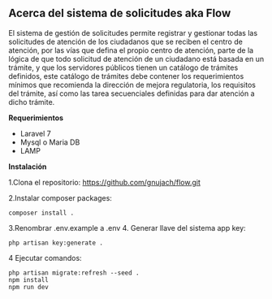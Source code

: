 ## Acerca del sistema de solicitudes aka Flow

El sistema de gestión de solicitudes permite registrar y gestionar todas las solicitudes de atención de los ciudadanos que se reciben el centro de atención, por las vías que defina el propio centro de atención, parte de la lógica de que todo solicitud de atención de un ciudadano está basada en un trámite, y que los servidores públicos tienen un catálogo de trámites definidos, este catálogo de trámites debe contener los requerimientos mínimos que recomienda la dirección de mejora regulatoria, los requisitos del trámite, así como las tarea secuenciales definidas para dar atención a dicho trámite.


**Requerimientos**
 - Laravel 7
 - Mysql o Maria DB
 - LAMP

**Instalación**

1.Clona el repositorio: https://github.com/gnujach/flow.git

2.Instalar composer packages:
```
composer install .
```
3.Renombrar .env.example a .env 4. Generar llave del sistema app key:

```
php artisan key:generate .
```

4 Ejecutar comandos:
```
php artisan migrate:refresh --seed .
npm install
npm run dev
```
